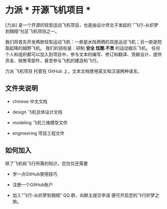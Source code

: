 # 力派 * 开源飞机项目 * 
[力派] 是一个开源的轻型运动飞机项目，也是由设计师文子发起的 “飞行-从织梦到翱翔”社区飞机项目之一。

我们将首先开发两款轻型运动飞机：一款是水陆两栖的双座运动飞机；另一款是短距起降的越野飞机。
我们的目标是：研制 **安全 炫酷 不贵** 的运动娱乐飞机。
任何个人和组织都可以加入到项目中，参与文本的编写、修订和翻译、贡献设计、提供资金、销售零部件，甚至参与飞机的建造和飞行。

力派 飞机项目 托管在 GitHub 上，文本文档使用英文和汉语两种语言。
## 文件夹说明 ##
- chinese          中文文档
+ design           飞机总体设计文档
- modeling         飞机三维模型文件
+ engineering      项目工程文件

## 如何加入 ##
除了飞机和飞行所需的知识，您仅仅还需要
- 学一点GitHub使用技巧
+ 注册一个GitHub账户
- 加入“飞行-从织梦到翱翔” QQ 群，向群主提交申请
便可开启您的飞行织梦之旅。
